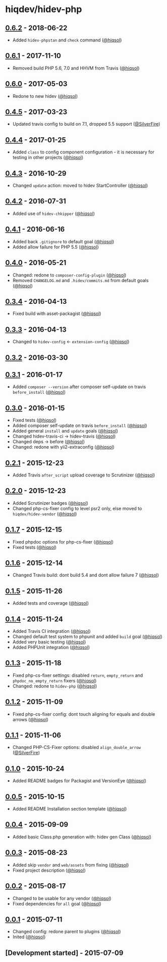 # hiqdev/hidev-php

## [0.6.2] - 2018-06-22

- Added `hidev-phpstan` and `check` command ([@hiqsol])

## [0.6.1] - 2017-11-10

- Removed build PHP 5.6, 7.0 and HHVM from Travis ([@hiqsol])

## [0.6.0] - 2017-05-03

- Redone to new hidev ([@hiqsol])

## [0.4.5] - 2017-03-23

- Updated travis config to build on 7.1, dropped 5.5 support ([@SilverFire])

## [0.4.4] - 2017-01-25

- Added `class` to config component configuration - it is necessary for testing in other projects ([@hiqsol])

## [0.4.3] - 2016-10-29

- Changed `update` action: moved to hidev StartController ([@hiqsol])

## [0.4.2] - 2016-07-31

- Added use of `hidev-chkipper` ([@hiqsol])

## [0.4.1] - 2016-06-16

- Added back `.gitignore` to default goal ([@hiqsol])
- Added allow failure for PHP 5.5 ([@hiqsol])

## [0.4.0] - 2016-05-21

- Changed: redone to `composer-config-plugin` ([@hiqsol])
- Removed `CHANGELOG.md` and `.hidev/commits.md` from default goals ([@hiqsol])

## [0.3.4] - 2016-04-13

- Fixed build with asset-packagist ([@hiqsol])

## [0.3.3] - 2016-04-13

- Changed to `hidev-config` <- `extension-config` ([@hiqsol])

## [0.3.2] - 2016-03-30

## [0.3.1] - 2016-01-17

- Added `composer --version` after composer self-update on travis `before_install` ([@hiqsol])

## [0.3.0] - 2016-01-15

- Fixed tests ([@hiqsol])
- Added composer self-update on travis `before_install` ([@hiqsol])
- Added general `install` and `update` goals ([@hiqsol])
- Changed hidev-travis-ci -> hidev-travis ([@hiqsol])
- Changed deps -> before ([@hiqsol])
- Changed: redone with yii2-extraconfig ([@hiqsol])

## [0.2.1] - 2015-12-23

- Added Travis `after_script` upload coverage to Scrutinizer ([@hiqsol])

## [0.2.0] - 2015-12-23

- Added Scrutinizer badges ([@hiqsol])
- Changed php-cs-fixer config to level psr2 only, else moved to `hiqdev/hidev-vendor` ([@hiqsol])

## [0.1.7] - 2015-12-15

- Fixed phpdoc options for php-cs-fixer ([@hiqsol])
- Fixed tests ([@hiqsol])

## [0.1.6] - 2015-12-14

- Changed Travis build: dont build 5.4 and dont allow failure 7 ([@hiqsol])

## [0.1.5] - 2015-11-26

- Added tests and coverage ([@hiqsol])

## [0.1.4] - 2015-11-24

- Added Travis CI integration ([@hiqsol])
- Changed default test system to phpunit and added `build` goal ([@hiqsol])
- Added very basic testing ([@hiqsol])
- Added PHPUnit integration ([@hiqsol])

## [0.1.3] - 2015-11-18

- Fixed php-cs-fixer settings: disabled `return`, `empty_return` and `phpdoc_no_empty_return` fixers ([@hiqsol])
- Changed: redone to `hidev-php` ([@hiqsol])

## [0.1.2] - 2015-11-09

- Fixed php-cs-fixer config: dont touch aligning for equals and double arrows ([@hiqsol])

## [0.1.1] - 2015-11-06

- Changed PHP-CS-Fixer options: disabled `align_double_arrow` ([@SilverFire])

## [0.1.0] - 2015-10-24

- Added README badges for Packagist and VersionEye ([@hiqsol])

## [0.0.5] - 2015-10-15

- Added README Installation section template ([@hiqsol])

## [0.0.4] - 2015-09-09

- Added basic Class.php generation with: hidev gen Class ([@hiqsol])

## [0.0.3] - 2015-08-23

- Added skip `vendor` and `web/assets` from fixing ([@hiqsol])
- Fixed project description ([@hiqsol])

## [0.0.2] - 2015-08-17

- Changed to be usable for any vendor ([@hiqsol])
- Fixed dependencies for `all` goal ([@hiqsol])

## [0.0.1] - 2015-07-11

- Changed config: redone parent to plugins ([@hiqsol])
- Inited ([@hiqsol])

## [Development started] - 2015-07-09

[@hiqsol]: https://github.com/hiqsol
[sol@hiqdev.com]: https://github.com/hiqsol
[@SilverFire]: https://github.com/SilverFire
[d.naumenko.a@gmail.com]: https://github.com/SilverFire
[@tafid]: https://github.com/tafid
[andreyklochok@gmail.com]: https://github.com/tafid
[@BladeRoot]: https://github.com/BladeRoot
[bladeroot@gmail.com]: https://github.com/BladeRoot
[0.4.3]: https://github.com/hiqdev/hidev-php/compare/0.4.2...0.4.3
[0.4.2]: https://github.com/hiqdev/hidev-php/compare/0.4.1...0.4.2
[0.4.1]: https://github.com/hiqdev/hidev-php/compare/0.4.0...0.4.1
[0.4.0]: https://github.com/hiqdev/hidev-php/compare/0.3.4...0.4.0
[0.3.4]: https://github.com/hiqdev/hidev-php/compare/0.3.3...0.3.4
[0.3.3]: https://github.com/hiqdev/hidev-php/compare/0.3.2...0.3.3
[0.3.2]: https://github.com/hiqdev/hidev-php/compare/0.3.1...0.3.2
[0.3.1]: https://github.com/hiqdev/hidev-php/compare/0.3.0...0.3.1
[0.3.0]: https://github.com/hiqdev/hidev-php/compare/0.2.1...0.3.0
[0.2.1]: https://github.com/hiqdev/hidev-php/compare/0.2.0...0.2.1
[0.2.0]: https://github.com/hiqdev/hidev-php/compare/0.1.7...0.2.0
[0.1.7]: https://github.com/hiqdev/hidev-php/compare/0.1.6...0.1.7
[0.1.6]: https://github.com/hiqdev/hidev-php/compare/0.1.5...0.1.6
[0.1.5]: https://github.com/hiqdev/hidev-php/compare/0.1.4...0.1.5
[0.1.4]: https://github.com/hiqdev/hidev-php/compare/0.1.3...0.1.4
[0.1.3]: https://github.com/hiqdev/hidev-php/compare/0.1.2...0.1.3
[0.1.2]: https://github.com/hiqdev/hidev-php/compare/0.1.1...0.1.2
[0.1.1]: https://github.com/hiqdev/hidev-php/compare/0.1.0...0.1.1
[0.1.0]: https://github.com/hiqdev/hidev-php/compare/0.0.5...0.1.0
[0.0.5]: https://github.com/hiqdev/hidev-php/compare/0.0.4...0.0.5
[0.0.4]: https://github.com/hiqdev/hidev-php/compare/0.0.3...0.0.4
[0.0.3]: https://github.com/hiqdev/hidev-php/compare/0.0.2...0.0.3
[0.0.2]: https://github.com/hiqdev/hidev-php/compare/0.0.1...0.0.2
[0.0.1]: https://github.com/hiqdev/hidev-php/releases/tag/0.0.1
[0.4.4]: https://github.com/hiqdev/hidev-php/compare/0.4.3...0.4.4
[0.4.5]: https://github.com/hiqdev/hidev-php/compare/0.4.4...0.4.5
[0.6.0]: https://github.com/hiqdev/hidev-php/compare/0.4.5...0.6.0
[0.6.1]: https://github.com/hiqdev/hidev-php/compare/0.6.0...0.6.1
[0.6.2]: https://github.com/hiqdev/hidev-php/compare/0.6.1...0.6.2
